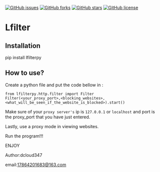 [![GitHub issues](https://img.shields.io/github/issues/dcloud347/lfilter)](https://github.com/dcloud347/lfilter/issues)
[![GitHub forks](https://img.shields.io/github/forks/dcloud347/lfilter)](https://github.com/dcloud347/lfilter/network)
[![GitHub stars](https://img.shields.io/github/stars/dcloud347/lfilter)](https://github.com/dcloud347/lfilter/stargazers)
[![GitHub license](https://img.shields.io/github/license/dcloud347/lfilter)](https://github.com/dcloud347/lfilter)

Lfilter
===============

Installation
------------

pip install lfilterpy

How to use?
-----------------

Create a python file and put the code bellow in :
    
    from lfilterpy.http.filter import Filter
    Filter(<your_proxy_port>,<blocking_websites>,<what_will_be_seen_if_the_website_is_blocked>).start()

Make sure of your `proxy server's` ip is `127.0.0.1` or `localhost` and port is the proxy_port that you have just entered.

Lastly, use a proxy mode in viewing websites.

Run the program!!!

ENJOY

Author:dcloud347

email:17864201683@163.com

